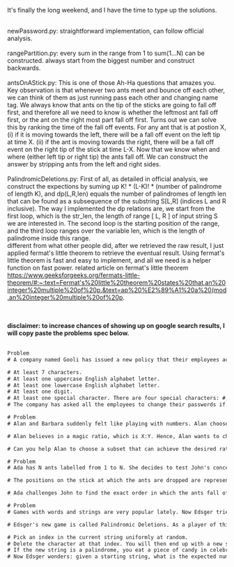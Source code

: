It's finally the long weekend, and I have the time to type up the solutions. <br /><br />

newPassword.py: straightforward implementation, can follow official analysis. <br /><br />
rangePartition.py: every sum in the range from 1 to sum(1...N) can be constructed. always start from the biggest number and construct backwards. <br /><br />
antsOnAStick.py: This is one of those Ah-Ha questions that amazes you. Key observation is that whenever two ants meet and bounce off each other, we can think of them as just running pass each other and changing name tag. We always know that ants on the tip of the sticks are going to fall off first, and therefore all we need to know is whether the leftmost ant fall off first, or the ant on the right most part fall off first. Turns out we can solve this by ranking the time of the fall off events. For any ant that is at postion X, (i) if it is moving towards the left, there will be a fall off event on the left tip at time X. (ii) if the ant is moving towards the right, there will be a fall off event on the right tip of the stick at time L-X. Now that we know when and where (either left tip or right tip) the ants fall off. We can construct the answer by stripping ants from the left and right sides. <br /><br />
PalindromicDeletions.py: First of all, as detailed in official analysis, we construct the expections by suming up K! * (L-K)! * (number of palindrome of length K), and dp(L,R,len) equals the number of palindromes of length len that can be found as a subsequence of the substring S\[L,R] (indices L and R inclusive). The way I implemented the dp relations are, we start from the first loop, which is the str_len, the length of range \[ L, R ] of input string S we are interested in. The second loop is the starting position of the range, and the third loop ranges over the variable len, which is the length of palindrome inside this range. <br />
different from what other people did, after we retrieved the raw result, I just applied fermat's little theorem to retrieve the eventual result. Using fermat's little theorem is fast and easy to implement, and all we need is a helper function on fast power. related article on fermat's little theorem https://www.geeksforgeeks.org/fermats-little-theorem/#:~:text=Fermat's%20little%20theorem%20states%20that,an%20integer%20multiple%20of%20p.&text=ap%20%E2%89%A1%20a%20(mod,an%20integer%20multiple%20of%20p. <br />

<br /><br />**disclaimer: to increase chances of showing up on google search results, I will copy paste the problems spec below.** <br /><br />



```diff
Problem
# A company named Gooli has issued a new policy that their employees account passwords must contain: 

# At least 7 characters.
# At least one uppercase English alphabet letter.
# At least one lowercase English alphabet letter.
# At least one digit.
# At least one special character. There are four special characters: #, @, *, and &.
# The company has asked all the employees to change their passwords if the above requirements are not satisfied. Charles, an employee at Gooli, really likes his old password. In case his old password does not satisfy the above requirements, Charles will fix it by appending letters, digits, and special characters. Can you help Charles to find the shortest possible new password that satisfies his company's requirements?

# Problem
# Alan and Barbara suddenly felt like playing with numbers. Alan chooses a non-empty subset from the set of first N positive integers (1,2,…,N). Barbara takes the rest of the numbers (if any) from the set. And then they both calculate the sum of the elements in their respective sets.

# Alan believes in a magic ratio, which is X:Y. Hence, Alan wants to choose the subset in such a way that the ratio between the sum of Alan's subset and the sum of Barbara's subset is exactly X:Y.

# Can you help Alan to choose a subset that can achieve the desired ratio?

# Problem
# Ada has N ants labelled from 1 to N. She decides to test John's concentration skills. She takes a stick L cm long, and drops the ants on it.

# The positions on the stick at which the ants are dropped are represented by an integer array P, where ant i is dropped at the position Pi (that is, Pi cm away from the left end) on the stick. Each ant travels either to the left or right with a constant speed of 1 cm per second. The initial directions of the ants is represented by an array D, where the direction of ant i is Di: 0 if left, and 1 if right. When two ants meet, they bounce off each other and reverse their directions. The ants fall off the stick when they reach either end of it.

# Ada challenges John to find the exact order in which the ants fall off the stick. John needs your help!

# Problem
# Games with words and strings are very popular lately. Now Edsger tries to create a similar new game of his own. Here is what he came up with so far.

# Edsger's new game is called Palindromic Deletions. As a player of this game, you are given a string of length N. Then you will perform the following process N times:

# Pick an index in the current string uniformly at random.
# Delete the character at that index. You will then end up with a new string with one fewer character.
# If the new string is a palindrome, you eat a piece of candy in celebration.
# Now Edsger wonders: given a starting string, what is the expected number of candies you will eat during the game?
```
